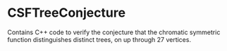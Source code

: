 # CSFTreeConjecture
Contains C++ code to verify the conjecture that the chromatic symmetric function distinguishes distinct trees, on up through 27 vertices.
